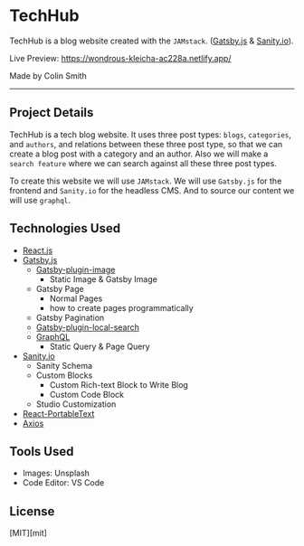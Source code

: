 # TechHub

TechHub is a blog website created with the `JAMstack`. ([Gatsby.js](https://www.gatsbyjs.org/) & [Sanity.io](https://sanity.io)).

Live Preview: https://wondrous-kleicha-ac228a.netlify.app/

Made by Colin Smith

---

## Project Details

TechHub is a tech blog website. It uses three post types: `blogs`, `categories`, and `authors`, and relations between these three post type, so that we can create a blog post with a category and an author. Also we will make a `search feature` where we can search against all these three post types.

To create this website we will use `JAMstack`. We will use `Gatsby.js` for the frontend and `Sanity.io` for the headless CMS. And to source our content we will use `graphql`.

## Technologies Used

- [React.js](https://reactjs.org/)
- [Gatsby.js](https://www.gatsbyjs.org/)
  - [Gatsby-plugin-image](https://www.gatsbyjs.org/packages/gatsby-plugin-image/)
    - Static Image & Gatsby Image
  - Gatsby Page
    - Normal Pages
    - how to create pages programmatically
  - Gatsby Pagination
  - [Gatsby-plugin-local-search](https://www.gatsbyjs.org/packages/gatsby-plugin-local-search/)
  - [GraphQL](https://graphql.org/)
    - Static Query & Page Query
- [Sanity.io](https://sanity.io/)
  - Sanity Schema
  - Custom Blocks
    - Custom Rich-text Block to Write Blog
    - Custom Code Block
  - Studio Customization
- [React-PortableText](https://github.com/portabletext/react-portabletext)
- [Axios](https://www.npmjs.com/package/axios)

## Tools Used

- Images: Unsplash
- Code Editor: VS Code

## License

[MIT][mit]
